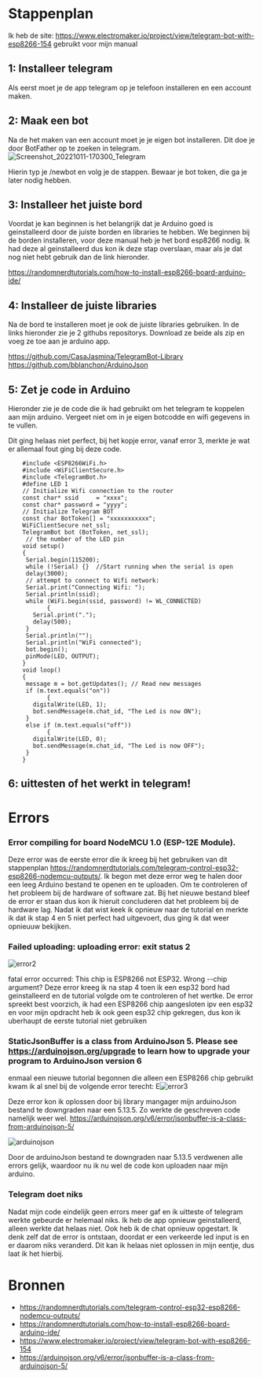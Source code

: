 # Stappenplan
Ik heb de site: https://www.electromaker.io/project/view/telegram-bot-with-esp8266-154 gebruikt voor mijn manual

## 1: Installeer telegram

Als eerst moet je de app telegram op je telefoon installeren en een account maken.

## 2: Maak een bot
Na de het maken van een account moet je je eigen bot installeren. Dit doe je door BotFather op te zoeken in telegram.
![Screenshot_20221011-170300_Telegram](https://user-images.githubusercontent.com/95106559/195132059-b6ce6b07-7993-42ac-8aaa-9dd719563f40.jpg)


Hierin typ je /newbot en volg je de stappen.
Bewaar je bot token, die ga je later nodig hebben.

## 3: Installeer het juiste bord
Voordat je kan beginnen is het belangrijk dat je Arduino goed is geinstalleerd door de juiste borden en libraries te hebben. We beginnen bij de borden installeren, voor deze manual heb je het bord esp8266 nodig. 
Ik had deze al geinstalleerd dus kon ik deze stap overslaan, maar als je dat nog niet hebt gebruik dan de link hieronder.

https://randomnerdtutorials.com/how-to-install-esp8266-board-arduino-ide/

## 4: Installeer de juiste libraries
Na de bord te installeren moet je ook de juiste libraries gebruiken. In de links hieronder zie je 2 githubs repositorys. Download ze beide als zip en voeg ze toe aan je arduino app.

https://github.com/CasaJasmina/TelegramBot-Library
https://github.com/bblanchon/ArduinoJson

## 5: Zet je code in Arduino
Hieronder zie je de code die ik had gebruikt om het telegram te koppelen aan mijn arduino. Vergeet niet om in je eigen botcodde en wifi gegevens in te vullen.

Dit ging helaas niet perfect, bij het kopje error, vanaf error 3, merkte je wat er allemaal fout ging bij deze code.


``` Arduino
    #include <ESP8266WiFi.h>
    #include <WiFiClientSecure.h>
    #include <TelegramBot.h>
    #define LED 1
    // Initialize Wifi connection to the router
    const char* ssid     = "xxxx";
    const char* password = "yyyy";
    // Initialize Telegram BOT
    const char BotToken[] = "xxxxxxxxxxx";
    WiFiClientSecure net_ssl;
    TelegramBot bot (BotToken, net_ssl);
     // the number of the LED pin  
    void setup() 
    {  
     Serial.begin(115200);  
     while (!Serial) {}  //Start running when the serial is open 
     delay(3000);  
     // attempt to connect to Wifi network:  
     Serial.print("Connecting Wifi: ");  
     Serial.println(ssid);  
     while (WiFi.begin(ssid, password) != WL_CONNECTED) 
           {  
       Serial.print(".");  
       delay(500);  
     }  
     Serial.println("");  
     Serial.println("WiFi connected");  
     bot.begin();  
     pinMode(LED, OUTPUT);  
    }  
    void loop() 
    {  
     message m = bot.getUpdates(); // Read new messages  
     if (m.text.equals("on")) 
           {  
       digitalWrite(LED, 1);   
       bot.sendMessage(m.chat_id, "The Led is now ON");  
     }  
     else if (m.text.equals("off")) 
           {  
       digitalWrite(LED, 0);   
       bot.sendMessage(m.chat_id, "The Led is now OFF");  
     }  
    }  
```

## 6: uittesten of het werkt in telegram!

# Errors
### Error compiling for board NodeMCU 1.0 (ESP-12E Module).
Deze error was de eerste error die ik kreeg bij het gebruiken van dit stappenplan https://randomnerdtutorials.com/telegram-control-esp32-esp8266-nodemcu-outputs/.
Ik begon met deze error weg te halen door een leeg Arduino bestand te openen en te uploaden. Om te controleren of het probleem bij de hardware of software zat.
Bij het nieuwe bestand bleef de error er staan dus kon ik hieruit concluderen dat het probleem bij de hardware lag. 
Nadat ik dat wist keek ik opnieuw naar de tutorial en merkte ik dat ik stap 4 en 5 niet perfect had uitgevoert, dus ging ik dat weer opnieuuw bekijken.

###  Failed uploading: uploading error: exit status 2
![error2](https://user-images.githubusercontent.com/95106559/195098728-52d76a31-6831-4571-91a8-c88f016f641d.jpg)

fatal error occurred: This chip is ESP8266 not ESP32. Wrong --chip argument?
Deze error kreeg ik na stap 4 toen ik een esp32 bord had geinstalleerd en de tutorial volgde om te controleren of het wertke. De error spreekt best voorzich, ik had een ESP8266 chip aangesloten ipv een esp32 en voor mijn opdracht heb ik ook geen esp32 chip gekregen, dus kon ik uberhaupt de eerste tutorial niet gebruiken

### StaticJsonBuffer is a class from ArduinoJson 5. Please see https://arduinojson.org/upgrade to learn how to upgrade your program to ArduinoJson version 6
enmaal een nieuwe tutorial begonnen die alleen een ESP8266 chip gebruikt kwam ik al snel bij de volgende error terecht:
E![error3](https://user-images.githubusercontent.com/95106559/195110969-ab83bda5-fc43-4d7d-8337-af88c07b9162.jpg)

Deze error kon ik oplossen door bij library mangager mijn arduinoJson bestand te downgraden naar een 5.13.5. Zo werkte de geschreven code namelijk weer wel.
https://arduinojson.org/v6/error/jsonbuffer-is-a-class-from-arduinojson-5/

![arduinojson](https://user-images.githubusercontent.com/95106559/195114105-d886c5ac-f5b2-416a-89bc-8d339d0e5343.jpg)

Door de arduinoJson bestand te downgraden naar 5.13.5 verdwenen alle errors gelijk, waardoor nu ik nu wel de code kon uploaden naar mijn arduino.

### Telegram doet niks
Nadat mijn code eindelijk geen errors meer gaf en ik uitteste of telegram werkte gebeurde er helemaal niks. 
Ik heb de app opnieuw geinstalleerd, alleen werkte dat helaas niet. Ook heb ik de chat opnieuw opgestart.
Ik denk zelf dat de error is ontstaan, doordat er een verkeerde led input is en er daarom niks veranderd. Dit kan ik helaas niet oplossen in mijn eentje, dus laat ik het hierbij.


# Bronnen
- https://randomnerdtutorials.com/telegram-control-esp32-esp8266-nodemcu-outputs/
- https://randomnerdtutorials.com/how-to-install-esp8266-board-arduino-ide/
- https://www.electromaker.io/project/view/telegram-bot-with-esp8266-154
- https://arduinojson.org/v6/error/jsonbuffer-is-a-class-from-arduinojson-5/

